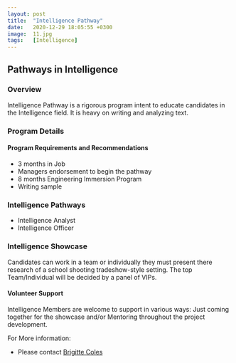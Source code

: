 ```yaml
---
layout: post
title:  "Intelligence Pathway"
date:   2020-12-29 18:05:55 +0300
image:  11.jpg
tags:   [Intelligence]
---
```

## Pathways in Intelligence
### Overview
Intelligence Pathway is a rigorous program intent to educate candidates in the Intelligence field. It is heavy on writing and analyzing text.

### Program Details

#### Program Requirements and Recommendations
* 3 months in Job
* Managers endorsement to begin the pathway
* 8 months Engineering Immersion Program
* Writing sample

### Intelligence Pathways
* Intelligence Analyst
* Intelligence Officer

### Intelligence Showcase
Candidates can work in a team or individually they must present there research of a school shooting tradeshow-style setting. The top Team/Individual will be decided by a panel of VIPs.

#### Volunteer Support
Intelligence Members are welcome to support in various ways: Just coming together for the showcase and/or Mentoring throughout the project development.

For More information:
- Please contact [Brigitte Coles](brigittec@driftnet.net)

[jekyll-docs]: https://jekyllrb.com/docs/home
[jekyll-gh]:   https://github.com/jekyll/jekyll
[jekyll-talk]: https://talk.jekyllrb.com/
